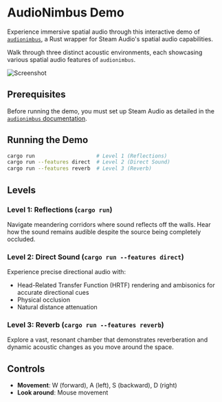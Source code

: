 # AudioNimbus Demo

Experience immersive spatial audio through this interactive demo of [`audionimbus`](https://github.com/MaxenceMaire/audionimbus), a Rust wrapper for Steam Audio's spatial audio capabilities.

Walk through three distinct acoustic environments, each showcasing various spatial audio features of `audionimbus`.

![Screenshot](./docs/screenshot.png)

## Prerequisites

Before running the demo, you must set up Steam Audio as detailed in the [`audionimbus` documentation](https://github.com/MaxenceMaire/audionimbus/tree/master/audionimbus#installation).

## Running the Demo

```bash
cargo run                    # Level 1 (Reflections)
cargo run --features direct  # Level 2 (Direct Sound)
cargo run --features reverb  # Level 3 (Reverb)
```

## Levels

### Level 1: Reflections (`cargo run`)

Navigate meandering corridors where sound reflects off the walls.
Hear how the sound remains audible despite the source being completely occluded.

### Level 2: Direct Sound (`cargo run --features direct`)

Experience precise directional audio with:
- Head-Related Transfer Function (HRTF) rendering and ambisonics for accurate directional cues
- Physical occlusion
- Natural distance attenuation

### Level 3: Reverb (`cargo run --features reverb`)

Explore a vast, resonant chamber that demonstrates reverberation and dynamic acoustic changes as you move around the space.

## Controls

- **Movement**: W (forward), A (left), S (backward), D (right)
- **Look around**: Mouse movement
